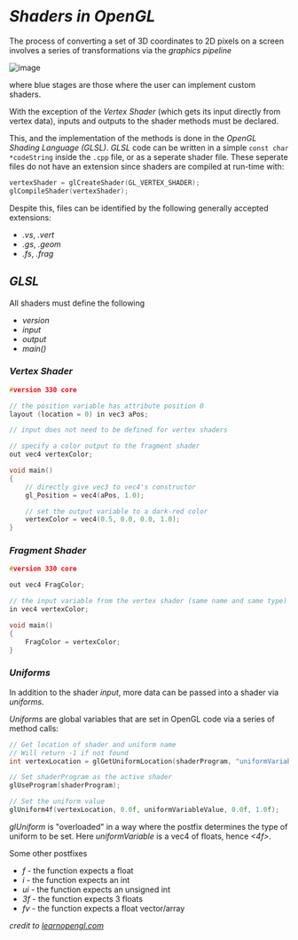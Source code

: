 # ***Shaders in OpenGL***

The process of converting a set of 3D coordinates to 2D pixels on a screen involves a series of transformations via the *graphics pipeline*

![image](https://user-images.githubusercontent.com/55027279/119664302-cdf72f80-bdf8-11eb-8eb4-d0d8d65b2503.png)

where blue stages are those where the user can implement custom shaders.

With the exception of the *Vertex Shader* (which gets its input directly from vertex data), inputs and outputs to the shader methods must be declared.

This, and the implementation of the methods is done in the *OpenGL Shading Language (GLSL)*. *GLSL* code can be written in a simple `const char *codeString` inside the `.cpp` file, or as a seperate shader file. These seperate files do not have an extension since shaders are compiled at run-time with:

```C++
vertexShader = glCreateShader(GL_VERTEX_SHADER);
glCompileShader(vertexShader);
```

Despite this, files can be identified by the following generally accepted extensions:

- *.vs*, *.vert*
- *.gs*, *.geom*
- *.fs*, *.frag*

## ***GLSL***

All shaders must define the following

- *version*
- *input*
- *output*
- *main()*

### ***Vertex Shader***

```C++
#version 330 core

// the position variable has attribute position 0
layout (location = 0) in vec3 aPos;

// input does not need to be defined for vertex shaders

// specify a color output to the fragment shader
out vec4 vertexColor;

void main()
{
    // directly give vec3 to vec4's constructor
    gl_Position = vec4(aPos, 1.0);

    // set the output variable to a dark-red color
    vertexColor = vec4(0.5, 0.0, 0.0, 1.0);
}
```

### ***Fragment Shader***

```C++
#version 330 core

out vec4 FragColor;

// the input variable from the vertex shader (same name and same type)  
in vec4 vertexColor;

void main()
{
    FragColor = vertexColor;
} 
```

### ***Uniforms***

In addition to the shader *input*, more data can be passed into a shader via *uniforms*.

*Uniforms* are global variables that are set in OpenGL code via a series of method calls:

```C++
// Get location of shader and uniform name
// Will return -1 if not found
int vertexLocation = glGetUniformLocation(shaderProgram, "uniformVariable");

// Set shaderProgram as the active shader
glUseProgram(shaderProgram);

// Set the uniform value
glUniform4f(vertexLocation, 0.0f, uniformVariableValue, 0.0f, 1.0f);
```

*glUniform* is "overloaded" in a way where the postfix determines the type of uniform to be set. Here *uniformVariable* is a vec4 of floats, hence *<4f>*.

Some other postfixes

- *f* - the function expects a float
- *i* - the function expects an int
- *ui* - the function expects an unsigned int
- *3f* - the function expects 3 floats
- *fv* - the function expects a float vector/array

*credit to [learnopengl.com](https://learnopengl.com)*
